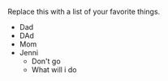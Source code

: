 Replace this with a list of your favorite things.
* Dad
* DAd
* Mom
* Jenni
    * Don't go
    * What will i do
